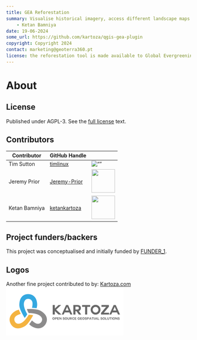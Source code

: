 ```yaml
---
title: GEA Reforestation
summary: Visualise historical imagery, access different landscape maps and generate reports for potential afforestation sites.
    - Ketan Bamniya
date: 19-06-2024
some_url: https://github.com/kartoza/qgis-gea-plugin
copyright: Copyright 2024
contact: marketing@geoterra360.pt
license: the reforestation tool is made available to Global Evergreening Global Alliance (GEA) under a non-exclusive, sub-licensable, perpetual, irrevocable, royalty-free licence. This allows GEA to use and replicate the QGIS plugin and tool for the appointed project areas in Kenya, Uganda, and Malawi; and any other carbon offset future project areas managed, operated, and undertaken by GEA. The reforestation tool concept, functionality, and operations, as well as the physical QGIS plugin are covered, considered, and always remain the Intellectual Property of GT360.
---
```


# About

## License

Published under AGPL-3. See the [full license](license.md) text.

## Contributors
<!-- Tim is an example of what a contributor should look like -->

| Contributor | GitHub Handle | |
| ----------- | ------------- |-|
| Tim Sutton | [timlinux](https://github.com/timlinux) | <img src="https://github.com/timlinux.png" alt= “” width="64" height="64"> |
| Jeremy Prior | [Jeremy-Prior](https://github.com/Jeremy-Prior) | <img src="https://github.com/Jeremy-Prior.png" alt="" width="64" height="64"> |
| Ketan Bamniya | [ketankartoza](https://github.com/ketankartoza) | <img src="https://github.com/ketankartoza.png" alt="" width="64" height="64"> |

## Project funders/backers

This project was conceptualised and initially funded by [FUNDER_1]().

## Logos

Another fine project contributed to by: [Kartoza.com](https://kartoza.com)
![Kartoza Logo](../img/KartozaLogo-320x132.png)

